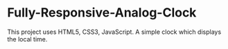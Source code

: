 # Fully-Responsive-Analog-Clock
This project uses HTML5, CSS3, JavaScript. A simple clock which displays the local time.
